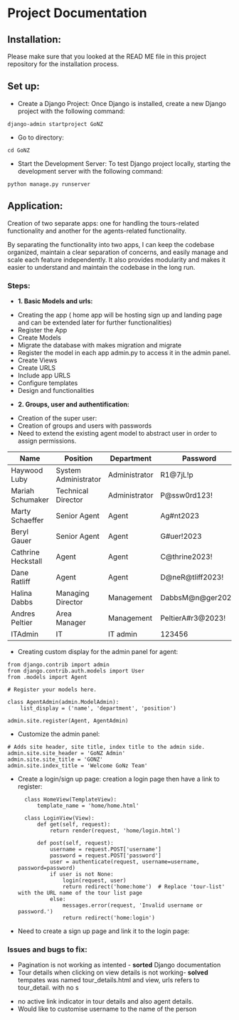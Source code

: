 # Project Documentation

## Installation:

Please make sure that you looked at the READ ME file in this project repository for the installation process.

## Set up:

- Create a Django Project: Once Django is installed, create a new Django project with the following command:

```
django-admin startproject GoNZ
```

- Go to directory:

```
cd GoNZ
```

- Start the Development Server: To test Django project locally, starting the development server with the following command:

```
python manage.py runserver
```

## Application:

Creation of two separate apps: one for handling the tours-related functionality and another for the agents-related functionality.

By separating the functionality into two apps, I can keep the codebase organized, maintain a clear separation of concerns, and easily manage and scale each feature independently. It also provides modularity and makes it easier to understand and maintain the codebase in the long run.

### Steps:

- **1. Basic Models and urls:**

* Creating the app ( home app will be hosting sign up and landing page and can be extended later for further functionalities)
* Register the App
* Create Models
* Migrate the database with makes migration and migrate
* Register the model in each app admin.py to access it in the admin panel.
* Create Views
* Create URLS
* Include app URLS
* Configure templates
* Design and functionalities

- **2. Groups, user and authentification:**

* Creation of the super user:
* Creation of groups and users with passwords
* Need to extend the existing agent model to abstract user in order to assign permissions.

| Name               | Position             | Department    | Password          | Username               |
| ------------------ | -------------------- | ------------- | ----------------- | ---------------------- |
| Haywood Luby       | System Administrator | Administrator | R1@7jL!p          | haywood.luby_admin     |
| Mariah Schumaker   | Technical Director   | Administrator | P@ssw0rd123!      | mariah.schumaker_admin |
| Marty Schaeffer    | Senior Agent         | Agent         | Ag#nt2023         | marty.schaeffer_agent  |
| Beryl Gauer        | Senior Agent         | Agent         | G#uer!2023        | beryl.gauer_agent      |
| Cathrine Heckstall | Agent                | Agent         | C@thrine2023!     | cathrine.heckstall     |
| Dane Ratliff       | Agent                | Agent         | D@neR@tliff2023!  | dane.ratliff           |
| Halina Dabbs       | Managing Director    | Management    | DabbsM@n@ger2023! | halina.dabbs           |
| Andres Peltier     | Area Manager         | Management    | PeltierA#r3@2023! | andres.peltier         |
| ITAdmin            | IT                   | IT admin      | 123456            | ITAdmin                |

- Creating custom display for the admin panel for agent:

```
from django.contrib import admin
from django.contrib.auth.models import User
from .models import Agent

# Register your models here.

class AgentAdmin(admin.ModelAdmin):
    list_display = ('name', 'department', 'position')

admin.site.register(Agent, AgentAdmin)
```

- Customize the admin panel:

```
# Adds site header, site title, index title to the admin side.
admin.site.site_header = 'GoNZ Admin'
admin.site.site_title = 'GONZ'
admin.site.index_title = 'Welcome GoNz Team'
```

- Create a login/sign up page:
  creation a login page then have a link to register:

  ```
    class HomeView(TemplateView):
        template_name = 'home/home.html'

    class LoginView(View):
        def get(self, request):
            return render(request, 'home/login.html')

        def post(self, request):
            username = request.POST['username']
            password = request.POST['password']
            user = authenticate(request, username=username, password=password)
            if user is not None:
                login(request, user)
                return redirect('home:home')  # Replace 'tour-list' with the URL name of the tour list page
            else:
                messages.error(request, 'Invalid username or password.')
                return redirect('home:login')
  ```

* Need to create a sign up page and link it to the login page:

### Issues and bugs to fix:

- Pagination is not working as intented - **sorted** Django documentation
- Tour details when clicking on view details is not working- **solved** tempates was named tour_details.html and view, urls refers to tour_detail. with no s

* no active link indicator in tour details and also agent details.
* Would like to customise username to the name of the person
